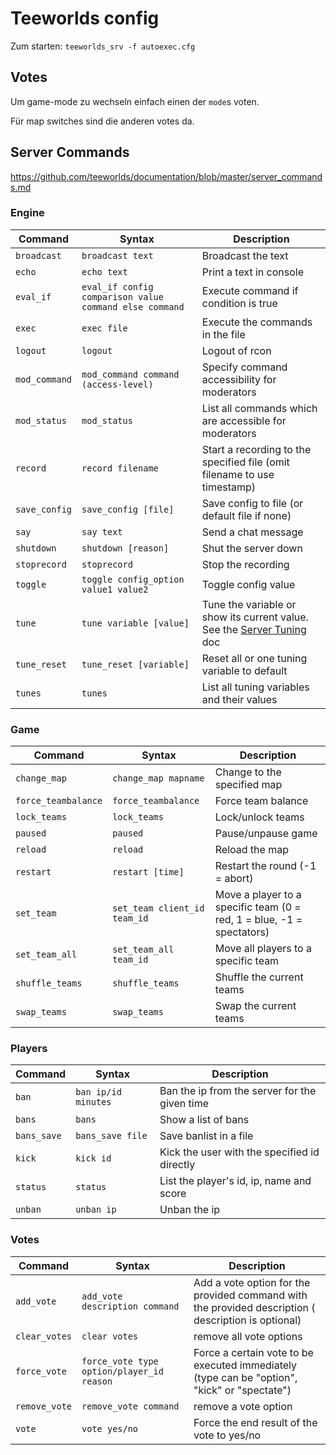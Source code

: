 # Teeworlds config

Zum starten: `teeworlds_srv -f autoexec.cfg`

## Votes

Um game-mode zu wechseln einfach einen der `mode`s voten.

Für map switches sind die anderen votes da.

## Server Commands

https://github.com/teeworlds/documentation/blob/master/server_commands.md

### Engine

| Command       | Syntax                                                 | Description                                                                                |
| ------------- | ------------------------------------------------------ | ------------------------------------------------------------------------------------------ |
| `broadcast`   | `broadcast text`                                       | Broadcast the text                                                                         |
| `echo`        | `echo text`                                            | Print a text in console                                                                    |
| `eval_if`     | `eval_if config comparison value command else command` | Execute command if condition is true                                                       |
| `exec`        | `exec file`                                            | Execute the commands in the file                                                           |
| `logout`      | `logout`                                               | Logout of rcon                                                                             |
| `mod_command` | `mod_command command (access-level)`                   | Specify command accessibility for moderators                                               |
| `mod_status`  | `mod_status`                                           | List all commands which are accessible for moderators                                      |
| `record`      | `record filename`                                      | Start a recording to the specified file (omit filename to use timestamp)                   |
| `save_config` | `save_config [file]`                                   | Save config to file (or default file if none)                                              |
| `say`         | `say text`                                             | Send a chat message                                                                        |
| `shutdown`    | `shutdown [reason]`                                    | Shut the server down                                                                       |
| `stoprecord`  | `stoprecord`                                           | Stop the recording                                                                         |
| `toggle`      | `toggle config_option value1 value2`                   | Toggle config value                                                                        |
| `tune`        | `tune variable [value]`                                | Tune the variable or show its current value. See the [Server Tuning](server_tuning.md) doc |
| `tune_reset`  | `tune_reset [variable]`                                | Reset all or one tuning variable to default                                                |
| `tunes`       | `tunes`                                                | List all tuning variables and their values                                                 |

### Game

| Command             | Syntax                       | Description                                                           |
| ------------------- | ---------------------------- | --------------------------------------------------------------------- |
| `change_map`        | `change_map mapname`         | Change to the specified map                                           |
| `force_teambalance` | `force_teambalance`          | Force team balance                                                    |
| `lock_teams`        | `lock_teams`                 | Lock/unlock teams                                                     |
| `paused`            | `paused`                     | Pause/unpause game                                                    |
| `reload`            | `reload`                     | Reload the map                                                        |
| `restart`           | `restart [time]`             | Restart the round (-1 = abort)                                        |
| `set_team`          | `set_team client_id team_id` | Move a player to a specific team (0 = red, 1 = blue, -1 = spectators) |
| `set_team_all`      | `set_team_all team_id`       | Move all players to a specific team                                   |
| `shuffle_teams`     | `shuffle_teams`              | Shuffle the current teams                                             |
| `swap_teams`        | `swap_teams`                 | Swap the current teams                                                |

### Players

| Command     | Syntax              | Description                                   |
| ----------- | ------------------- | --------------------------------------------- |
| `ban`       | `ban ip/id minutes` | Ban the ip from the server for the given time |
| `bans`      | `bans`              | Show a list of bans                           |
| `bans_save` | `bans_save file`    | Save banlist in a file                        |
| `kick`      | `kick id`           | Kick the user with the specified id directly  |
| `status`    | `status`            | List the player's id, ip, name and score      |
| `unban`     | `unban ip`          | Unban the ip                                  |

### Votes

| Command       | Syntax                                    | Description                                                                                         |
| ------------- | ----------------------------------------- | --------------------------------------------------------------------------------------------------- |
| `add_vote`    | `add_vote description command`            | Add a vote option for the provided command with the provided description ( description is optional) |
| `clear_votes` | `clear votes`                             | remove all vote options                                                                             |
| `force_vote`  | `force_vote type option/player_id reason` | Force a certain vote to be executed immediately (type can be "option", "kick" or "spectate")        |
| `remove_vote` | `remove_vote command`                     | remove a vote option                                                                                |
| `vote`        | `vote yes/no`                             | Force the end result of the vote to yes/no                                                          |
